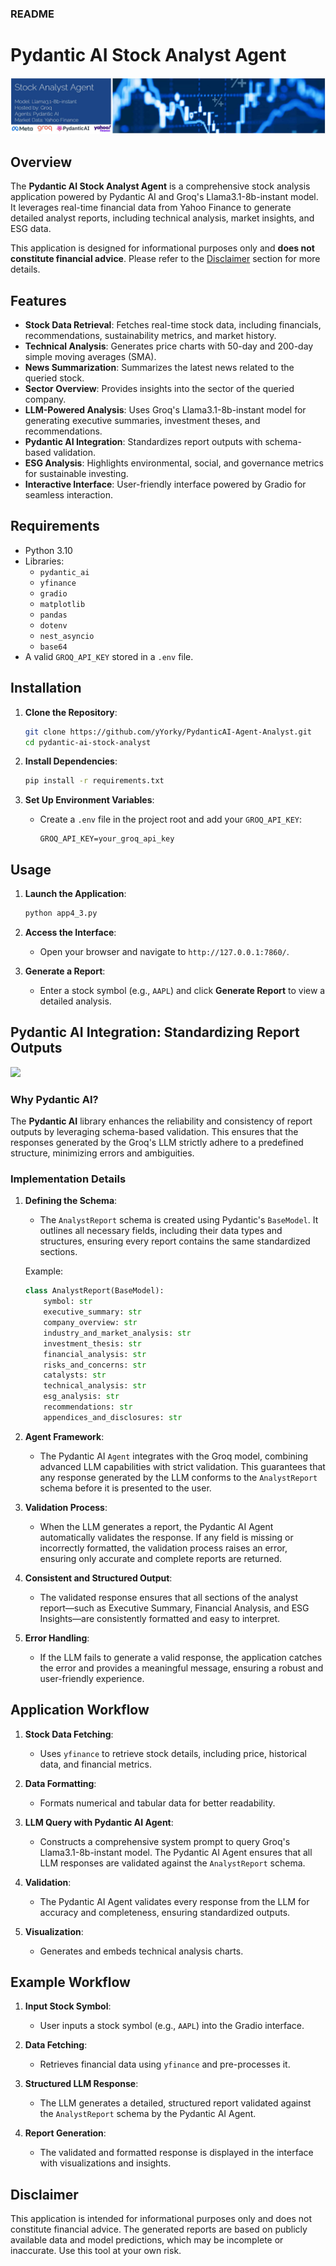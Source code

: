 ### README

# Pydantic AI Stock Analyst Agent

![Cover](https://raw.githubusercontent.com/yYorky/PydanticAI-Agent-Analyst/refs/heads/main/static/Cover%20photo.JPG)

## Overview

The **Pydantic AI Stock Analyst Agent** is a comprehensive stock analysis application powered by Pydantic AI and Groq's Llama3.1-8b-instant model. It leverages real-time financial data from Yahoo Finance to generate detailed analyst reports, including technical analysis, market insights, and ESG data.

This application is designed for informational purposes only and **does not constitute financial advice**. Please refer to the [Disclaimer](#disclaimer) section for more details.



## Features

- **Stock Data Retrieval**: Fetches real-time stock data, including financials, recommendations, sustainability metrics, and market history.
- **Technical Analysis**: Generates price charts with 50-day and 200-day simple moving averages (SMA).
- **News Summarization**: Summarizes the latest news related to the queried stock.
- **Sector Overview**: Provides insights into the sector of the queried company.
- **LLM-Powered Analysis**: Uses Groq's Llama3.1-8b-instant model for generating executive summaries, investment theses, and recommendations.
- **Pydantic AI Integration**: Standardizes report outputs with schema-based validation.
- **ESG Analysis**: Highlights environmental, social, and governance metrics for sustainable investing.
- **Interactive Interface**: User-friendly interface powered by Gradio for seamless interaction.



## Requirements

- Python 3.10
- Libraries:
  - `pydantic_ai`
  - `yfinance`
  - `gradio`
  - `matplotlib`
  - `pandas`
  - `dotenv`
  - `nest_asyncio`
  - `base64`
- A valid `GROQ_API_KEY` stored in a `.env` file.



## Installation

1. **Clone the Repository**:
   ```bash
   git clone https://github.com/yYorky/PydanticAI-Agent-Analyst.git
   cd pydantic-ai-stock-analyst
   ```

2. **Install Dependencies**:
   ```bash
   pip install -r requirements.txt
   ```

3. **Set Up Environment Variables**:
   - Create a `.env` file in the project root and add your `GROQ_API_KEY`:
     ```
     GROQ_API_KEY=your_groq_api_key
     ```



## Usage

1. **Launch the Application**:
   ```bash
   python app4_3.py
   ```

2. **Access the Interface**:
   - Open your browser and navigate to `http://127.0.0.1:7860/`.

3. **Generate a Report**:
   - Enter a stock symbol (e.g., `AAPL`) and click **Generate Report** to view a detailed analysis.



## Pydantic AI Integration: Standardizing Report Outputs

![](https://ai.pydantic.dev/img/pydantic-ai-light.svg#only-light)

### Why Pydantic AI?
The **Pydantic AI** library enhances the reliability and consistency of report outputs by leveraging schema-based validation. This ensures that the responses generated by the Groq's LLM strictly adhere to a predefined structure, minimizing errors and ambiguities.

### Implementation Details

1. **Defining the Schema**:
   - The `AnalystReport` schema is created using Pydantic's `BaseModel`. It outlines all necessary fields, including their data types and structures, ensuring every report contains the same standardized sections.

   Example:
   ```python
   class AnalystReport(BaseModel):
       symbol: str
       executive_summary: str
       company_overview: str
       industry_and_market_analysis: str
       investment_thesis: str
       financial_analysis: str
       risks_and_concerns: str
       catalysts: str
       technical_analysis: str
       esg_analysis: str
       recommendations: str
       appendices_and_disclosures: str
   ```

2. **Agent Framework**:
   - The Pydantic AI `Agent` integrates with the Groq model, combining advanced LLM capabilities with strict validation. This guarantees that any response generated by the LLM conforms to the `AnalystReport` schema before it is presented to the user.

3. **Validation Process**:
   - When the LLM generates a report, the Pydantic AI Agent automatically validates the response. If any field is missing or incorrectly formatted, the validation process raises an error, ensuring only accurate and complete reports are returned.

4. **Consistent and Structured Output**:
   - The validated response ensures that all sections of the analyst report—such as Executive Summary, Financial Analysis, and ESG Insights—are consistently formatted and easy to interpret.

5. **Error Handling**:
   - If the LLM fails to generate a valid response, the application catches the error and provides a meaningful message, ensuring a robust and user-friendly experience.



## Application Workflow

1. **Stock Data Fetching**:
   - Uses `yfinance` to retrieve stock details, including price, historical data, and financial metrics.

2. **Data Formatting**:
   - Formats numerical and tabular data for better readability.

3. **LLM Query with Pydantic AI Agent**:
   - Constructs a comprehensive system prompt to query Groq's Llama3.1-8b-instant model. The Pydantic AI Agent ensures that all LLM responses are validated against the `AnalystReport` schema.

4. **Validation**:
   - The Pydantic AI Agent validates every response from the LLM for accuracy and completeness, ensuring standardized outputs.

5. **Visualization**:
   - Generates and embeds technical analysis charts.



## Example Workflow

1. **Input Stock Symbol**:
   - User inputs a stock symbol (e.g., `AAPL`) into the Gradio interface.

2. **Data Fetching**:
   - Retrieves financial data using `yfinance` and pre-processes it.

3. **Structured LLM Response**:
   - The LLM generates a detailed, structured report validated against the `AnalystReport` schema by the Pydantic AI Agent.

4. **Report Generation**:
   - The validated and formatted response is displayed in the interface with visualizations and insights.



## Disclaimer

This application is intended for informational purposes only and does not constitute financial advice. The generated reports are based on publicly available data and model predictions, which may be incomplete or inaccurate. Use this tool at your own risk.
